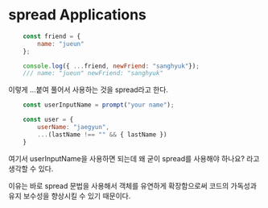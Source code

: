 # spread Applications

``` js
    const friend = {
        name: "jueun"
    };

    console.log({ ...friend, newFriend: "sanghyuk"});
    /// name: "jueun" newFriend: "sanghyuk"
```

이렇게 ...붙여 풀어서 사용하는 것을 spread라고 한다.

``` js
    const userInputName = prompt("your name");

    const user = {
        userName: "jaegyun",
        ...(lastName !== "" && { lastName })
    }
```

여기서 userInputName을 사용하면 되는데 왜 굳이 spread를 사용해야 하나요? 라고 생각할 수 있다.

이유는 바로 spread 문법을 사용해서 객체를 유연하게 확장함으로써 코드의 가독성과 유지 보수성을 향상시킬 수 있기 때문이다.